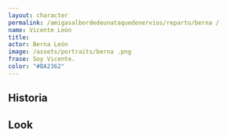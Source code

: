 ```yaml
---
layout: character
permalink: /amigasalbordedeunataquedenervios/reparto/berna /
name: Vicente León
title: 
actor: Berna León
image: /assets/portraits/berna .png
frase: Soy Vicente.
color: "#BA2362"
---
```


## Historia



## Look

